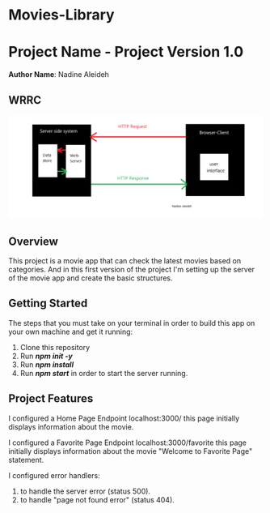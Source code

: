 # Movies-Library

# Project Name - Project Version 1.0

**Author Name**: Nadine Aleideh

## WRRC
![WRRC](./WRRC.PNG)

## Overview

This project is a movie app that can check the latest movies based on categories. And in this first version of the project I'm setting up the server of the movie app and create the basic structures.

## Getting Started

 The steps that you must take on your terminal in order to build this app on your own machine and get it running:

 1. Clone this repository
 2. Run ***npm init -y***
 3. Run ***npm install***
 4. Run ***npm start*** in order to start the server running.

## Project Features

I configured a Home Page Endpoint localhost:3000/ this page initially displays information about the movie.

I configured a Favorite Page Endpoint localhost:3000/favorite this page initially displays information about the movie "Welcome to Favorite Page" statement.

I configured error handlers:

1.  to handle the server error (status 500).
2.  to handle "page not found error" (status 404).